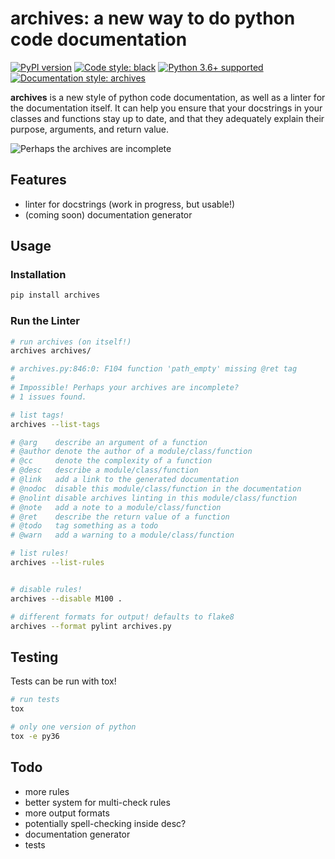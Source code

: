 # archives: a new way to do python code documentation

[![PyPI
version](https://badge.fury.io/py/archives.svg)](https://badge.fury.io/py/archives)
[![Code style:
black](https://img.shields.io/badge/code%20style-black-000000.svg)](https://github.com/ambv/black)
[![Python 3.6+
supported](https://img.shields.io/badge/python-3.6+-blue.svg)](https://www.python.org/downloads/release/python-360/)
[![Documentation style:
archives](https://img.shields.io/badge/docstyle-archives-lightblue.svg)](https://github.com/jpetrucciani/archives)

**archives** is a new style of python code documentation, as well as a
linter for the documentation itself. It can help you ensure that your
docstrings in your classes and functions stay up to date, and that they
adequately explain their purpose, arguments, and return value.

![Perhaps the archives are
incomplete](https://i.kym-cdn.com/entries/icons/original/000/023/967/obiwan.jpg)

## Features

  - linter for docstrings (work in progress, but usable\!)
  - (coming soon) documentation generator

## Usage

### Installation

```bash
pip install archives
```

### Run the Linter

```bash
# run archives (on itself!)
archives archives/

# archives.py:846:0: F104 function 'path_empty' missing @ret tag
#
# Impossible! Perhaps your archives are incomplete?
# 1 issues found.

# list tags!
archives --list-tags

# @arg    describe an argument of a function
# @author denote the author of a module/class/function
# @cc     denote the complexity of a function
# @desc   describe a module/class/function
# @link   add a link to the generated documentation
# @nodoc  disable this module/class/function in the documentation
# @nolint disable archives linting in this module/class/function
# @note   add a note to a module/class/function
# @ret    describe the return value of a function
# @todo   tag something as a todo
# @warn   add a warning to a module/class/function

# list rules!
archives --list-rules


# disable rules!
archives --disable M100 .

# different formats for output! defaults to flake8
archives --format pylint archives.py
```

## Testing

Tests can be run with tox\!

```bash
# run tests
tox

# only one version of python
tox -e py36
```

## Todo

  - more rules
  - better system for multi-check rules
  - more output formats
  - potentially spell-checking inside desc?
  - documentation generator
  - tests
